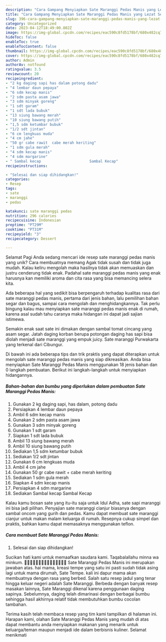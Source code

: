 ```yaml
---
description: "Cara Gampang Menyiapkan Sate Maranggi Pedas Manis yang Lezat Sekali, Sempurna"
title: "Cara Gampang Menyiapkan Sate Maranggi Pedas Manis yang Lezat Sekali, Sempurna"
slug: 396-cara-gampang-menyiapkan-sate-maranggi-pedas-manis-yang-lezat-sekali-sempurna
category: Uncategorized
date: 2023-04-12T18:49:00.802Z
image: https://img-global.cpcdn.com/recipes/eac590c8fd5178bf/680x482cq70/sate-maranggi-pedas-manis-foto-resep-utama.jpg
hideToc: false
enableToc: true
enableTocContent: false
thumbnail: https://img-global.cpcdn.com/recipes/eac590c8fd5178bf/680x482cq70/sate-maranggi-pedas-manis-foto-resep-utama.jpg
cover: https://img-global.cpcdn.com/recipes/eac590c8fd5178bf/680x482cq70/sate-maranggi-pedas-manis-foto-resep-utama.jpg
author: Admin
authorAv: notfound
ratingvalue: 3.5
reviewcount: 20
recipeingredient:
- "2 kg daging sapi has dalam potong dadu"
- "4 lembar daun pepaya"
- "6 sdm kecap manis"
- "2 sdm pasta asam jawa"
- "3 sdm minyak goreng"
- "1 sdt garam"
- "1 sdt lada bubuk"
- "13 siung bawang merah"
- "10 siung bawang putih"
- "1,5 sdm ketumbar bubuk"
- "1/2 sdt jintan"
- "6 cm lengkuas muda"
- "4 cm jahe"
- "50 gr cabe rawit  cabe merah keriting"
- "1 sdm gula merah"
- "4 sdm kecap manis"
- "4 sdm margarine"
- " Sambal kecap                      Sambal Kecap"
recipeinstructions:

- "Selesai dan siap dihidangkan!"
categories:
- Resep
tags:
- sate
- maranggi
- pedas

katakunci: sate maranggi pedas 
nutrition: 296 calories
recipecuisine: Indonesian
preptime: "PT29M"
cooktime: "PT31M"
recipeyield: "3"
recipecategory: Dessert

---
```



Selamat Pagi Anda sedang mencari ide resep sate maranggi pedas manis yang unik? Cara membuatnya memang Agak tidak susah dan tidak juga mudah. Kalau keliru mengolah maka hasilnya tidak akan memuaskan dan justru cenderung tidak enak. Padahal sate maranggi pedas manis yang enak harusnya kan memiliki aroma dan cita rasa yang bisa memancing selera kita.


Ada beberapa hal yang sedikit bisa berpengaruh terhadap kualitas rasa dari sate maranggi pedas manis, pertama dari jenis bahan, lalu pemilihan bahan segar dan bagus, sampai cara mengolah dan menghidangkannya. Tak perlu bingung kalau mau menyiapkan sate maranggi pedas manis enak di rumah, karena asal sudah tahu caranya maka hidangan ini dapat jadi sajian istimewa.

Semakin enak saat sate ini dimakan dengan sambal tomat cincang yang asam segar. Jatah daging korban berupa potongan daging has sapi bisa diolah menjadi sate maranggi yang empuk juicy. Sate maranggi Purwakarta yang terkenal dari Cibungur.


Di bawah ini ada beberapa tips dan trik praktis yang dapat diterapkan untuk mengolah sate maranggi pedas manis yang siap dikreasikan. Anda bisa menyiapkan Sate Maranggi Pedas Manis menggunakan 18 jenis bahan dan 0 langkah pembuatan. Berikut ini langkah-langkah untuk menyiapkan hidangannya.

<!--inarticleads1-->

##### Bahan-bahan dan bumbu yang diperlukan dalam pembuatan Sate Maranggi Pedas Manis:

1. Gunakan 2 kg daging sapi, has dalam, potong dadu
1. Persiapkan 4 lembar daun pepaya
1. Ambil 6 sdm kecap manis
1. Gunakan 2 sdm pasta asam jawa
1. Gunakan 3 sdm minyak goreng
1. Gunakan 1 sdt garam
1. Siapkan 1 sdt lada bubuk
1. Ambil 13 siung bawang merah
1. Ambil 10 siung bawang putih
1. Sediakan 1,5 sdm ketumbar bubuk
1. Sediakan 1/2 sdt jintan
1. Gunakan 6 cm lengkuas muda
1. Ambil 4 cm jahe
1. Gunakan 50 gr cabe rawit + cabe merah keriting
1. Sediakan 1 sdm gula merah
1. Siapkan 4 sdm kecap manis
1. Persiapkan 4 sdm margarine
1. Sediakan  Sambal kecap                      Sambal Kecap


Kalau kamu bosan sate yang itu-itu saja untuk Idul Adha, sate sapi maranggi ini bisa jadi pilihan. Penyajian sate maranggi cianjur biasanya dengan sambal oncom yang gurih dan pedas. Kamu dapat membuat sate maranggi cianjur untuk makan malam keluarga di rumah. Resepnya cukup simpel dan praktis, bahkan kamu dapat memasaknya menggunakan teflon. 

<!--inarticleads2-->

##### Cara membuat Sate Maranggi Pedas Manis:


1. Selesai dan siap dihidangkan!

Sucikan hati kami untuk memaafkan saudara kami. Taqabalallahu minna wa minkum. 🙏🙏🙏🙏🙏🙏🙏🙏🙏🙏🙏🙏🙏🙏🙏 Sate Maranggi Pedas Manis ini merupakan jawaban atas. hai mama, kreasi tempe yang satu ini pasti sudah tidak asing lagi untuk mama dirumah, Sate Tempe. kali ini dapur mama akan membuatnya dengan rasa yang berbed. Salah satu resep jadul yang tenar hingga keluar negeri adalah Sate Maranggi. Berbeda dengan banyak resep masakan lainnya, Sate Maranggi dikenal karena penggunaan daging sapinya. Sebelumnya, daging telah dimarinasi dengan berbagai bumbu sehingga hasil akhirnya relatif tidak membutuhkan bumbu cocolan tambahan. 

Terima kasih telah membaca resep yang tim kami tampilkan di halaman ini. Harapan kami, olahan Sate Maranggi Pedas Manis yang mudah di atas dapat membantu anda menyiapkan makanan yang menarik untuk keluarga/teman maupun menjadi ide dalam berbisnis kuliner. Selamat menikmati
